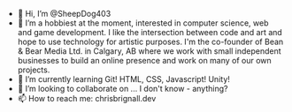 - 👋 Hi, I’m @SheepDog403
- 👀 I’m a hobbiest at the moment, interested in computer science, web and game development. I like the intersection between code and art and hope to use technology for artistic purposes. I'm the co-founder of Bean & Bear Media Ltd. in Calgary, AB where we work with small independent businesses to build an online presence and work on many of our own projects.
- 🌱 I’m currently learning Git! HTML, CSS, Javascript! Unity!
- 💞️ I’m looking to collaborate on ... I don't know - anything?
- 📫 How to reach me: chrisbrignall.dev

<!---
SheepDog403/SheepDog403 is a ✨ special ✨ repository because its `README.md` (this file) appears on your GitHub profile.
You can click the Preview link to take a look at your changes.
--->
